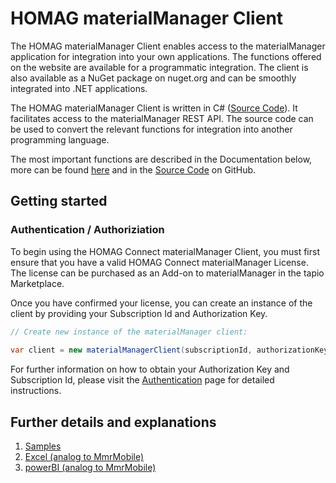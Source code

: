 # HOMAG materialManager Client

The HOMAG materialManager Client enables access to the materialManager application for integration into your own applications. The functions offered on the website are available for a programmatic integration.
The client is also available as a NuGet package on nuget.org and can be smoothly integrated into .NET applications.

The HOMAG materialManager Client is written in C# ([Source Code](./Client/MaterialManagerClient.cs)). It facilitates access to the materialManager REST API. The source code can be used to convert the relevant functions for integration into another programming language.

The most important functions are described in the Documentation below, more can be found [here](./homagconnect.materialmanager.client.materialmanagerclient.md) and in the [Source Code](./Client/MaterialManagerClient.cs) on GitHub.

## Getting started

### Authentication / Authoriziation

To begin using the HOMAG Connect materialManager Client, you must first ensure that you have a valid HOMAG Connect materialManager License. The license can be purchased as an Add-on to materialManager in the tapio Marketplace.

Once you have confirmed your license, you can create an instance of the client by providing your Subscription Id and Authorization Key. 
```c#
// Create new instance of the materialManager client:
            
var client = new materialManagerClient(subscriptionId, authorizationKey);
``` 

For further information on how to obtain your Authorization Key and Subscription Id, please visit the [Authentication](../../Documentation/Authentication/Readme.md) page for detailed instructions.

## Further details and explanations

1. [Samples](Samples/Readme.md)
2. [Excel (analog to MmrMobile)](../MmrMobile/Documentation/Excel/README.md)
3. [powerBI (analog to MmrMobile)](../MmrMobile/Documentation/powerBi/README.md)


